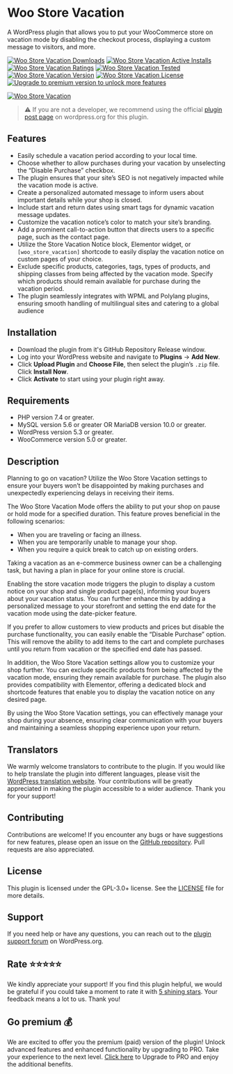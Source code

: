 # Woo Store Vacation

A WordPress plugin that allows you to put your WooCommerce store on vacation mode by disabling the checkout process, displaying a custom message to visitors, and more.

[![Woo Store Vacation Downloads](https://img.shields.io/wordpress/plugin/dt/woo-store-vacation.svg)](https://wordpress.org/plugins/woo-store-vacation) [![Woo Store Vacation Active Installs](https://img.shields.io/wordpress/plugin/installs/woo-store-vacation.svg)](https://wordpress.org/plugins/woo-store-vacation) [![Woo Store Vacation Ratings](https://img.shields.io/wordpress/plugin/r/woo-store-vacation.svg)](https://wordpress.org/plugins/woo-store-vacation) [![Woo Store Vacation Tested](https://img.shields.io/wordpress/plugin/tested/woo-store-vacation.svg)](https://wordpress.org/plugins/woo-store-vacation) [![Woo Store Vacation Version](https://img.shields.io/wordpress/plugin/v/woo-store-vacation.svg)](https://wordpress.org/plugins/woo-store-vacation) [![Woo Store Vacation License](https://img.shields.io/github/license/mypreview/woo-store-vacation)](https://wordpress.org/plugins/woo-store-vacation) [![Upgrade to premium version to unlock more features](https://img.shields.io/badge/💰-Upgrade%20to%20PRO-%23fedd04)](https://mypreview.one/woo-store-vacation)

[![Woo Store Vacation](https://ps.w.org/woo-store-vacation/assets/banner-1544x500.jpg)](https://mypreview.one/woo-store-vacation)

> ⚠️ If you are not a developer, we recommend using the official [plugin post page](https://wordpress.org/plugins/woo-store-vacation "Download Woo Store Vacation plugin") on wordpress.org for this plugin.


## Features

- Easily schedule a vacation period according to your local time.
- Choose whether to allow purchases during your vacation by unselecting the “Disable Purchase” checkbox.
- The plugin ensures that your site’s SEO is not negatively impacted while the vacation mode is active.
- Create a personalized automated message to inform users about important details while your shop is closed.
- Include start and return dates using smart tags for dynamic vacation message updates.
- Customize the vacation notice’s color to match your site’s branding.
- Add a prominent call-to-action button that directs users to a specific page, such as the contact page.
- Utilize the Store Vacation Notice block, Elementor widget, or `[woo_store_vacation]` shortcode to easily display the vacation notice on custom pages of your choice.
- Exclude specific products, categories, tags, types of products, and shipping classes from being affected by the vacation mode. Specify which products should remain available for purchase during the vacation period.
- The plugin seamlessly integrates with WPML and Polylang plugins, ensuring smooth handling of multilingual sites and catering to a global audience


## Installation

* Download the plugin from it's GitHub Repository Release window.
* Log into your WordPress website and navigate to **Plugins** → **Add New**.
* Click **Upload Plugin** and **Choose File**, then select the plugin’s `.zip` file. Click **Install Now**.
* Click **Activate** to start using your plugin right away.

## Requirements

* PHP version 7.4 or greater.
* MySQL version 5.6 or greater OR MariaDB version 10.0 or greater.
* WordPress version 5.3 or greater.
* WooCommerce version 5.0 or greater.

## Description

Planning to go on vacation? Utilize the Woo Store Vacation settings to ensure your buyers won’t be disappointed by making purchases and unexpectedly experiencing delays in receiving their items.

The Woo Store Vacation Mode offers the ability to put your shop on pause or hold mode for a specified duration. This feature proves beneficial in the following scenarios:

* When you are traveling or facing an illness.
* When you are temporarily unable to manage your shop.
* When you require a quick break to catch up on existing orders.

Taking a vacation as an e-commerce business owner can be a challenging task, but having a plan in place for your online store is crucial.

Enabling the store vacation mode triggers the plugin to display a custom notice on your shop and single product page(s), informing your buyers about your vacation status. You can further enhance this by adding a personalized message to your storefront and setting the end date for the vacation mode using the date-picker feature.

If you prefer to allow customers to view products and prices but disable the purchase functionality, you can easily enable the “Disable Purchase” option. This will remove the ability to add items to the cart and complete purchases until you return from vacation or the specified end date has passed.

In addition, the Woo Store Vacation settings allow you to customize your shop further. You can exclude specific products from being affected by the vacation mode, ensuring they remain available for purchase. The plugin also provides compatibility with Elementor, offering a dedicated block and shortcode features that enable you to display the vacation notice on any desired page.

By using the Woo Store Vacation settings, you can effectively manage your shop during your absence, ensuring clear communication with your buyers and maintaining a seamless shopping experience upon your return.

## Translators

We warmly welcome translators to contribute to the plugin. If you would like to help translate the plugin into different languages, please visit the [WordPress translation website](https://translate.wordpress.org/projects/wp-plugins/woo-store-vacation "WordPress translation website"). Your contributions will be greatly appreciated in making the plugin accessible to a wider audience. Thank you for your support!

## Contributing

Contributions are welcome! If you encounter any bugs or have suggestions for new features, please open an issue on the [GitHub repository](https://github.com/mypreview/woo-store-vacation/issues). Pull requests are also appreciated.

## License

This plugin is licensed under the GPL-3.0+ license. See the [LICENSE](https://github.com/mypreview/woo-store-vacation/blob/master/LICENSE) file for more details.

## Support

If you need help or have any questions, you can reach out to the [plugin support forum](https://wordpress.org/support/plugin/woo-store-vacation "Community Forums") on WordPress.org.

## Rate ⭐⭐⭐⭐⭐

We kindly appreciate your support! If you find this plugin helpful, we would be grateful if you could take a moment to rate it with [5 shining stars](https://wordpress.org/support/plugin/woo-store-vacation/reviews/ "5 shining stars"). Your feedback means a lot to us. Thank you!

## Go premium 💰

We are excited to offer you the premium (paid) version of the plugin! Unlock advanced features and enhanced functionality by upgrading to PRO. Take your experience to the next level. [Click here](https://mypreview.one/woo-store-vacation) to Upgrade to PRO and enjoy the additional benefits.
